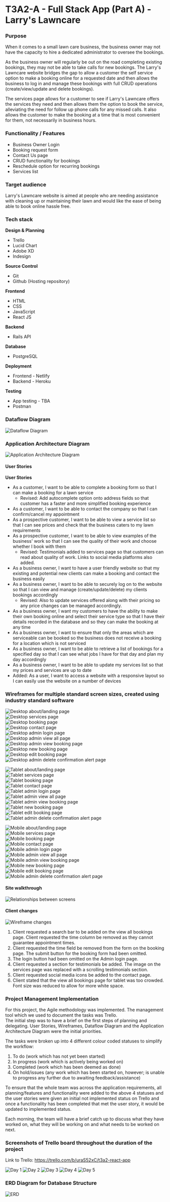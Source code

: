 # T3A2-A - Full Stack App (Part A) - Larry's Lawncare

### Purpose
When it comes to a small lawn care business, the business owner may not have the capacity to hire a dedicated administrator to oversee the bookings.  
  
As the business owner will regularly be out on the road completing existing bookings, they may not be able to take calls for new bookings. The Larry's Lawncare website bridges the gap to allow a customer the self service option to make a booking online for a requested date and then allows the business to log in and manage these bookings with full CRUD operations (create/view/update and delete bookings).

The services page allows for a customer to see if Larry's Lawncare offers the services they need and then allows them the option to book the service, alleviating the need for follow up phone calls for any missed calls. It also allows the customer to make the booking at a time that is most convenient for them, not necessarily in business hours.

### Functionality / Features
* Business Owner Login
* Booking request form
* Contact Us page
* CRUD functionality for bookings
* Reschedule option for recurring bookings 
* Services list

### Target audience
Larry's Lawncare website is aimed at people who are needing assistance with cleaning up or maintaining their lawn and would like the ease of being able to book online hassle free.

### Tech stack

**Design & Planning**
* Trello
* Lucid Chart
* Adobe XD
* Indesign

**Source Control**
* Git
* Github (Hosting repository)

**Frontend**
* HTML
* CSS
* JavaScript
* React JS

**Backend**
* Rails API

**Database**
* PostgreSQL

**Deployment**
* Frontend - Netlify
* Backend - Heroku

**Testing**
* App testing - TBA
* Postman

### Dataflow Diagram
![Dataflow Diagram](/docs/DataFlowDiagram.jpeg)



### Application Architecture Diagram
![Application Architecture Diagram](/docs/AppArchitectureDiagram.png)


#### User Stories

**User Stories**
* As a customer, I want to be able to complete a booking form so that I can make a booking for a lawn service
    * Revised: Add autocomplete option onto address fields so that customer has a faster and more simplified booking experience
* As a customer, I want to be able to contact the company so that I can confirm/cancel my appointment
* As a prospective customer, I want to be able to view a service list so that I can see prices and check that the business caters to my lawn requirements
* As a prospective customer, I want to be able to view examples of the business' work so that I can see the quality of their work and choose whether I book with them
    * Revised: Testimonials added to services page so that customers can read about quality of work. Links to social media platforms also added.
* As a business owner, I want to have a user friendly website so that my existing and potential new clients can make a booking and contact the business easily
* As a business owner, I want to be able to securely log on to the website so that I can view and manage (create/update/delete) my clients bookings accordingly
    * Revised: Also to update services offered along with their pricing so any price changes can be managed accordingly.
* As a business owner, I want my customers to have the ability to make their own booking online and select their service type so that I have their details recorded in the database and so they can make the booking at any time
* As a business owner, I want to ensure that only the areas which are serviceable can be booked so the business does not receive a booking for a location which is not serviced
* As a business owner, I want to be able to retrieve a list of bookings for a specified day so that I can see what jobs I have for that day and plan my day accordingly
* As a business owner, I want to be able to update my services list so that my prices and services are up to date
* Added: As a user, I want to access a website with a responsive layout so I can easily use the website on a number of devices

### Wireframes for multiple standard screen sizes, created using industry standard software
![Desktop about/landing page](/docs/desktop1.png)<br>
![Desktop services page](/docs/desktop2.png)<br>
![Desktop booking page](/docs/desktop3.png)<br>
![Desktop contact page](/docs/desktop4.png)<br>
![Desktop admin login page](/docs/desktop5.png)<br>
![Desktop admin view all page](/docs/desktop6.png)<br>
![Desktop admin view booking page](/docs/desktop7.png)<br>
![Desktop new booking page](/docs/desktop8.png)<br>
![Desktop edit booking page](/docs/desktop9.png)<br>
![Desktop admin delete confirmation alert page](/docs/desktop10.png)


![Tablet about/landing page](/docs/tablet1.png)<br>
![Tablet services page](/docs/tablet2.png)<br>
![Tablet booking page](/docs/tablet3.png)<br>
![Tablet contact page](/docs/tablet4.png)<br>
![Tablet admin login page](/docs/tablet5.png)<br>
![Tablet admin view all page](/docs/tablet6.png)<br>
![Tablet admin view booking page](/docs/tablet7.png)<br>
![Tablet new booking page](/docs/tablet8.png)<br>
![Tablet edit booking page](/docs/tablet9.png)<br>
![Tablet admin delete confirmation alert page](/docs/tablet10.png)


![Mobile about/landing page](/docs/mobile1.png)<br>
![Mobile services page](/docs/mobile2.png)<br>
![Mobile booking page](/docs/mobile3.png)<br>
![Mobile contact page](/docs/mobile4.png)<br>
![Mobile admin login page](/docs/mobile5.png)<br>
![Mobile admin view all page](/docs/mobile6.png)<br>
![Mobile admin view booking page](/docs/mobile7.png)<br>
![Mobile new booking page](/docs/mobile8.png)<br>
![Mobile edit booking page](/docs/mobile9.png)<br>
![Mobile admin delete confirmation alert page](/docs/mobile10.png)

#### Site walkthrough
![Relationships between screens](/docs/relationships.png)

#### Client changes
![Wireframe changes](/docs/changes.png)
1. Client requested a search bar to be added on the view all bookings page. Client requested the time column be removed as they cannot guarantee appointment times.
2. Client requested the time field be removed from the form on the booking page. The submit button for the booking form had been omitted.
3. The login button had been omitted on the Admin login page.
4. Client requested a section for testimonials be added. The image on the services page was replaced with a scrolling testimonials section.
5. Client requested social media icons be added to the contact page.
6. Client stated that the view all bookings page for tablet was too crowded. Font size was reduced to allow for more white space.

### Project Management Implementation
For this project, the Agile methodology was implemented. The management tool which we used to document the tasks was Trello.  
The initial step was to have a brief on the first steps of planning and delegating. User Stories, Wireframes, Dataflow Diagram and the Application Architecture Diagram were the initial priorities.

The tasks were broken up into 4 different colour coded statuses to simplify the workflow:
1. To do (work which has not yet been started)
2. In progress (work which is actively being worked on)
3. Completed (work which has been deemed as done)
4. On hold/issues (any work which has been started on, however; is unable to progress any further due to awaiting feedback/assistance)

To ensure that the whole team was across the application requirements, all planning/features and functionality were added to the above 4 statuses and the user stories were given an initial not implemented status on Trello and once a functionality has been completed that met the user story, it would be updated to implemented status.

Each morning, the team will have a brief catch up to discuss what they have worked on, what they will be working on and what needs to be worked on next. 


### Screenshots of Trello board throughout the duration of the project
Link to Trello: https://trello.com/b/uraS52xC/t3a2-react-app

![Day 1](/docs/Trello1.png)
![Day 2](/docs/Trello2.png)
![Day 3](/docs/Trello3.png)
![Day 4](/docs/Trello4.png)
![Day 5](/docs/Trello5.png)


### ERD Diagram for Database Structure

![ERD](./docs/ERD.PNG)